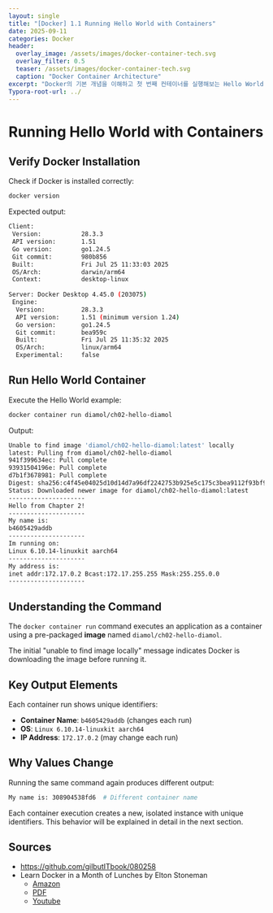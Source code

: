 ```yaml
---
layout: single
title: "[Docker] 1.1 Running Hello World with Containers" 
date: 2025-09-11
categories: Docker
header:
  overlay_image: /assets/images/docker-container-tech.svg
  overlay_filter: 0.5
  teaser: /assets/images/docker-container-tech.svg
  caption: "Docker Container Architecture"
excerpt: "Docker의 기본 개념을 이해하고 첫 번째 컨테이너를 실행해보는 Hello World 튜토리얼"
Typora-root-url: ../
---
```


# Running Hello World with Containers

## Verify Docker Installation

Check if Docker is installed correctly:

```bash
docker version
```

Expected output:

```bash
Client:
 Version:           28.3.3
 API version:       1.51
 Go version:        go1.24.5
 Git commit:        980b856
 Built:             Fri Jul 25 11:33:03 2025
 OS/Arch:           darwin/arm64
 Context:           desktop-linux
  
Server: Docker Desktop 4.45.0 (203075)
 Engine:
  Version:          28.3.3
  API version:      1.51 (minimum version 1.24)
  Go version:       go1.24.5
  Git commit:       bea959c
  Built:            Fri Jul 25 11:35:32 2025
  OS/Arch:          linux/arm64
  Experimental:     false
```

## Run Hello World Container

Execute the Hello World example:

```bash
docker container run diamol/ch02-hello-diamol
```

Output:

```bash
Unable to find image 'diamol/ch02-hello-diamol:latest' locally
latest: Pulling from diamol/ch02-hello-diamol
941f399634ec: Pull complete 
93931504196e: Pull complete 
d7b1f3678981: Pull complete 
Digest: sha256:c4f45e04025d10d14d7a96df2242753b925e5c175c3bea9112f93bf9c55d4474
Status: Downloaded newer image for diamol/ch02-hello-diamol:latest
---------------------
Hello from Chapter 2!
---------------------
My name is:
b4605429addb
---------------------
Im running on:
Linux 6.10.14-linuxkit aarch64
---------------------
My address is:
inet addr:172.17.0.2 Bcast:172.17.255.255 Mask:255.255.0.0
---------------------
```

## Understanding the Command

The `docker container run` command executes an application as a container using a pre-packaged **image** named `diamol/ch02-hello-diamol`.

The initial "unable to find image locally" message indicates Docker is downloading the image before running it.

## Key Output Elements

Each container run shows unique identifiers:

- **Container Name**: `b4605429addb` (changes each run)
- **OS**: `Linux 6.10.14-linuxkit aarch64`
- **IP Address**: `172.17.0.2` (may change each run)

## Why Values Change

Running the same command again produces different output:

```bash
My name is: 308904538fd6  # Different container name
```

Each container execution creates a new, isolated instance with unique identifiers. This behavior will be explained in detail in the next section.

## Sources

- https://github.com/gilbutITbook/080258
- Learn Docker in a Month of Lunches by Elton Stoneman
  - [Amazon](https://www.amazon.com/-/ko/Elton-Stoneman/e/B0759TFV4F/ref=dp_byline_cont_book_1)
  - [PDF](https://pdfcoffee.com/learn-docker-month-lunches-4-pdf-free.html)
  - [Youtube](https://www.youtube.com/@EltonStoneman/playlists)